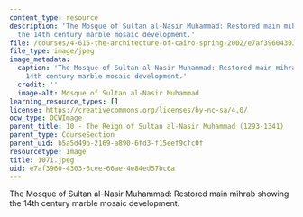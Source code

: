 ```yaml
---
content_type: resource
description: 'The Mosque of Sultan al-Nasir Muhammad: Restored main mihrab showing
  the 14th century marble mosaic development.'
file: /courses/4-615-the-architecture-of-cairo-spring-2002/e7af396043036cee66ae4e84ed57bc6a_1071.jpeg
file_type: image/jpeg
image_metadata:
  caption: 'The Mosque of Sultan al-Nasir Muhammad: Restored main mihrab showing the
    14th century marble mosaic development.'
  credit: ''
  image-alt: Mosque of Sultan al-Nasir Muhammad
learning_resource_types: []
license: https://creativecommons.org/licenses/by-nc-sa/4.0/
ocw_type: OCWImage
parent_title: 10 - The Reign of Sultan al-Nasir Muhammad (1293-1341)
parent_type: CourseSection
parent_uid: b5a5d49b-2169-a890-6fd3-f15eef9cfc0f
resourcetype: Image
title: 1071.jpeg
uid: e7af3960-4303-6cee-66ae-4e84ed57bc6a
---
```

The Mosque of Sultan al-Nasir Muhammad: Restored main mihrab showing the 14th century marble mosaic development.